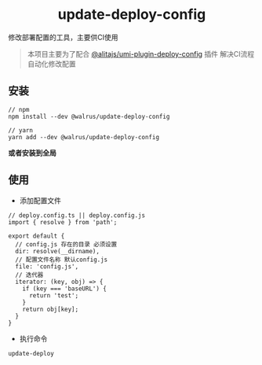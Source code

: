 <h1 align="center">update-deploy-config</h1>

修改部署配置的工具，主要供CI使用

> 本项目主要为了配合 [@alitajs/umi-plugin-deploy-config](https://github.com/alitajs/umi-plugin-packages/tree/master/packages/umi-plugin-deploy-config) 插件 解决CI流程自动化修改配置

## 安装

```
// npm 
npm install --dev @walrus/update-deploy-config

// yarn
yarn add --dev @walrus/update-deploy-config
```

**或者安装到全局**

## 使用

* 添加配置文件

```
// deploy.config.ts || deploy.config.js
import { resolve } from 'path';

export default {
  // config.js 存在的目录 必须设置
  dir: resolve(__dirname),
  // 配置文件名称 默认config.js
  file: 'config.js',
  // 迭代器 
  iterator: (key, obj) => {
    if (key === 'baseURL') {
      return 'test';
    }
    return obj[key];
  }
}
```

* 执行命令

```
update-deploy
```
